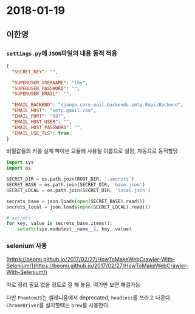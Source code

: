 # 2018-01-19

## 이한영

### `settings.py`에 `JSON`파일의 내용 동적 적용

```json
{
  "SECRET_KEY": "",

  "SUPERUSER_USERNAME": "lhy",
  "SUPERUSER_PASSWORD": "",
  "SUPERUSER_EMAIL": "",

  "EMAIL_BACKEND": "django.core.mail.backends.smtp.EmailBackend",
  "EMAIL_HOST": "smtp.gmail.com",
  "EMAIL_PORT": "587",
  "EMAIL_HOST_USER": "",
  "EMAIL_HOST_PASSWORD": "",
  "EMAIL_USE_TLS": true,
}
```

비밀값들의 키를 실제 파이썬 모듈에 사용될 이름으로 설정, 자동으로 동적할당

```python
import sys
import os

SECRET_DIR = os.path.join(ROOT_DIR, '.secrets')
SECRET_BASE = os.path.join(SECRET_DIR, 'base.json')
SECRET_LOCAL = os.path.join(SECRET_DIR, 'local.json')

secrets_base = json.loads(open(SECRET_BASE).read())
secrets_local = json.loads(open(SECRET_LOCAL).read())

# secrets
for key, value in secrets_base.items():
    setattr(sys.modules[__name__], key, value)
```

### selenium 사용

[https://beomi.github.io/2017/02/27/HowToMakeWebCrawler-With-Selenium/](https://beomi.github.io/2017/02/27/HowToMakeWebCrawler-With-Selenium/)

따로 정리 필요 없을 정도로 잘 해 놓음. 여기만 보면 해결가능

다만 `PhantomJS`는 셀레니움에서 deprecated, `headless`를 쓰라고 나온다. `ChromeDriver`를 설치할때는 `brew`를 사용한다.